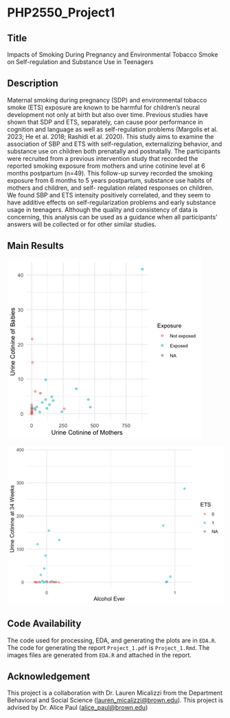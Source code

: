 # PHP2550_Project1

## Title

Impacts of Smoking During Pregnancy and Environmental Tobacco Smoke on Self-regulation and Substance Use in Teenagers


## Description

Maternal smoking during pregnancy (SDP) and environmental tobacco smoke (ETS) exposure are known to be harmful for children’s neural development not only at birth but also over time. Previous studies have shown that SDP and ETS, separately, can cause poor performance in cognition and language as well as self-regulation problems (Margolis et al. 2023; He et al. 2018; Rashidi et al. 2020). This study aims to examine the association of SBP and ETS with self-regulation, externalizing behavior, and substance use on children both prenatally and postnatally. The participants were recruited from a previous intervention study that recorded the reported smoking exposure from mothers and urine cotinine level at 6 months postpartum (n=49).  This follow-up survey recorded the smoking exposure from 6 months to 5 years postpartum, substance use habits of mothers and children, and self- regulation related responses on children. We found SBP and ETS intensity positively correlated, and they seem to have additive effects on self-regularization problems and early substance usage in teenagers. Although the quality and consistency of data is concerning, this analysis can be used as a guidance when all participants’ answers will be collected or for other similar studies.

## Main Results

![Urine cotinine from babies versus from mothers at 6 months postpartum.](cotimean_2.png)

![Urine Cotinine at 34 weeks versus children drinking alcohol ever colored by ETS.](cor_5.png) 


## Code Availability

The code used for processing, EDA, and generating the plots are in `EDA.R`. The code for generating the report `Project_1.pdf` is `Project_1.Rmd`. The images files are generated from `EDA.R` and attached in the report.

## Acknowledgement

This project is a collaboration with Dr. Lauren Micalizzi from the Department Behavioral and Social Science (lauren_micalizzi@brown.edu). This project is advised by Dr. Alice Paul (alice_paul@brown.edu)
